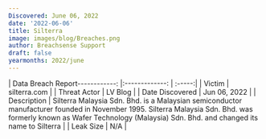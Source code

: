 ```yaml
---
Discovered: June 06, 2022
date: '2022-06-06'
title: Silterra
image: images/blog/Breaches.png
author: Breachsense Support
draft: false
yearmonths: 2022/june
---
```


| Data Breach Report------------:   |:-------------:    | :-----:|
| Victim    | silterra.com      | 
| Threat Actor    | LV Blog      | 
| Date Discovered    | Jun 06, 2022      | 
| Description    | Silterra Malaysia Sdn. Bhd. is a Malaysian semiconductor manufacturer founded in November 1995. Silterra Malaysia Sdn. Bhd. was formerly known as Wafer Technology (Malaysia) Sdn. Bhd. and changed its name to Silterra       | 
| Leak Size    | N/A      | 

